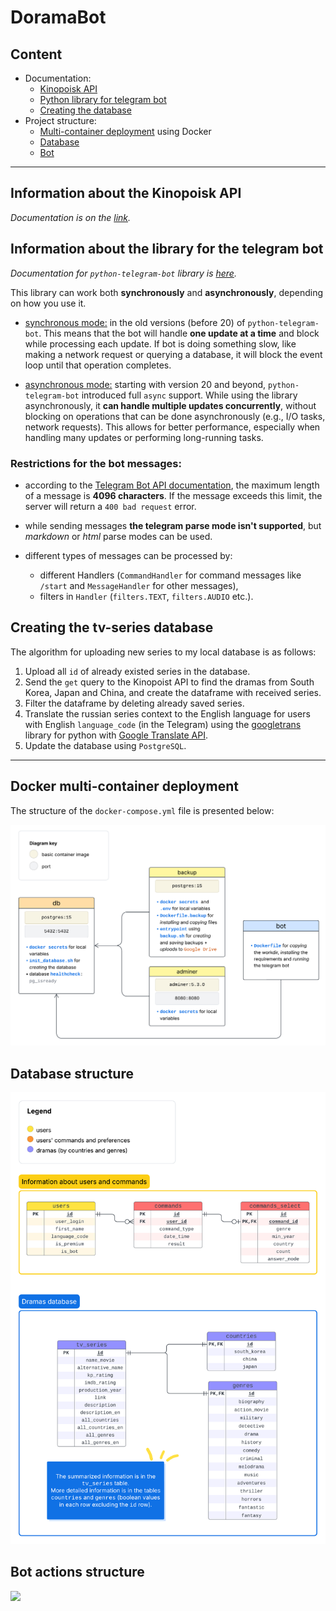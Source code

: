 # DoramaBot

## Content

- Documentation:
  - [Kinopoisk API](#api)
  - [Python library for telegram bot](#library)
  - [Creating the database](#series)
- Project structure:
  - [Multi-container deployment](#container) using Docker
  - [Database](#database)
  - [Bot](#bot)

---

<!-- headings -->
<a id="api"></a>
## Information about the Kinopoisk API

*Documentation is on the [link](https://kinopoiskdev.readme.io/reference/фильмы-сериалы-и-тд).*

<a id="library"></a>
## Information about the library for the telegram bot

*Documentation for `python-telegram-bot` library is [here](https://docs.python-telegram-bot.org/en/stable/index.html).*

This library can work both **synchronously** and **asynchronously**, depending on how you use it.

 - <u>synchronous mode:</u> in the old versions (before 20) of `python-telegram-bot`. 
This means that the bot will handle **one update at a time** and block while processing each update. 
If bot is doing something slow, like making a network request or querying a database, 
it will block the event loop until that operation completes.

 - <u>asynchronous mode:</u> starting with version 20 and beyond, `python-telegram-bot` introduced full `async` support. 
While using the library asynchronously, it **can handle multiple updates concurrently**, without blocking on operations 
that can be done asynchronously (e.g., I/O tasks, network requests). This allows for better performance, 
especially when handling many updates or performing long-running tasks.

### Restrictions for the bot messages:

 - according to the [Telegram Bot API documentation](https://core.telegram.org/bots/api#updating-messages), 
the maximum length of a message is **4096 characters**. If the message exceeds this limit, the server will return 
a `400 bad request` error.

 - while sending messages **the telegram parse mode isn't supported**, but _markdown_ or _html_ parse modes can be used.

 - different types of messages can be processed by: 
   - different Handlers (`CommandHandler` for command messages like `/start` and `MessageHandler` for other messages),
   - filters in `Handler` (`filters.TEXT`, `filters.AUDIO` etc.).


<a id="series"></a>
## Creating the tv-series database

The algorithm for uploading new series to my local database is as follows:

1. Upload all `id` of already existed series in the database.
2. Send the `get` query to the Kinopoist API to find the dramas from South Korea, Japan and China, 
and create the dataframe with received series.
3. Filter the dataframe by deleting already saved series.
4. Translate the russian series context to the English language for users with English `language_code` (in the Telegram) 
using the [googletrans](https://pypi.org/project/googletrans/) library for python with [Google Translate API](https://cloud.google.com/translate/docs/reference/rest). 
5. Update the database using `PostgreSQL`.

---

<a id="container"></a>
## Docker multi-container deployment

The structure of the `docker-compose.yml` file is presented below:

<img src="multiple_container.png" width="680">

<a id="database"></a>
## Database structure

<img src="database_er_diagram.png" width="680">

<a id="bot"></a>
## Bot actions structure

<img src="bot_actions_structure.png" width="680">
